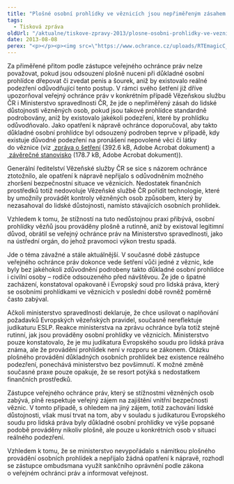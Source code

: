 ```yaml
---
title: "Plošné osobní prohlídky ve věznicích jsou nepřiměřeným zásahem do lidské důstojnosti"
tags:
  - Tisková zpráva
oldUrl: "/aktualne/tiskove-zpravy-2013/plosne-osobni-prohlidky-ve-veznicich-jsou-neprimerenym-zasahem-do-lidske-dustojnosti"
date: 2013-08-08
perex: "<p></p><p><img src=\"https://www.ochrance.cz/uploads/RTEmagicC_telo.jpg.jpg\" style=\"PADDING-RIGHT: 10px; FLOAT: left\" height=\"336\" width=\"234\" alt=\"\" />Osobní prohlídky obecně představují zásah do lidské důstojnosti vězněných osob. V prostředí výkonu trestu odnětí svobody je legitimní k ní přistoupit z důvodu zajištění vnitřní bezpečnosti (zabránění průniku nepovolených věcí do věznice), avšak pouze tehdy, pokud je prohlídka prováděna přiměřeně a  způsobem, který maximálně šetří lidskou důstojnost. </p>"
---
```


<!-- imported from the old website -->

<p>Za přiměřené přitom podle zástupce veřejného ochránce práv nelze považovat, pokud jsou odsouzení plošně nuceni při důkladné osobní prohlídce dřepovat či zvedat penis a šourek, aniž by existovalo reálné podezření odůvodňující tento postup. V rámci svého šetření již dříve upozorňoval veřejný ochránce práv v konkrétním případě Vězeňskou službu ČR i Ministerstvo spravedlnosti ČR, že jde o nepřiměřený zásah do lidské důstojnosti vězněných osob, pokud jsou takové prohlídce standardně podrobovány, aniž by existovalo jakékoli podezření, které by prohlídku odůvodňovalo. Jako opatření k nápravě ochránce doporučoval, aby takto důkladné osobní prohlídce byl odsouzený podroben teprve v případě, kdy existuje důvodné podezření na pronášení nepovolené věci či látky do věznice (viz <a title="Otevření do nového okna" href="https://www.ochrance.cz/fileadmin/user_upload/STANOVISKA/ochrana_osob_omezenych_na_svobode/645-2011-VOP-MS-Z18.pdf" target="_blank"><img alt="" src="https://www.ochrance.cz/typo3/ext/od_linkdesc/icons/pdf.gif" class="od_linkdesc_icon" /> zpráva o šetření</a> (392.6 kB, Adobe Acrobat dokument) a <a title="Otevření do nového okna" href="https://www.ochrance.cz/fileadmin/user_upload/STANOVISKA/ochrana_osob_omezenych_na_svobode/645-2011-VOP-MS-ZSO.pdf" target="_blank"><img alt="" src="https://www.ochrance.cz/typo3/ext/od_linkdesc/icons/pdf.gif" class="od_linkdesc_icon" /> závěrečné stanovisko</a> (178.7 kB, Adobe Acrobat dokument)).</p><p>Generální ředitelství Vězeňské služby ČR se sice s názorem ochránce ztotožnilo, ale opatření k nápravě nepřijalo s odůvodněním možného zhoršení bezpečnostní situace ve věznicích. Nedostatek finančních prostředků totiž nedovoluje Vězeňské službě ČR pořídit technologie, které by umožnily provádět kontroly vězněných osob způsobem, který by nezasahoval do lidské důstojnosti, namísto stávajících osobních prohlídek.</p><p>Vzhledem k tomu, že stížností na tuto nedůstojnou praxi přibývá, osobní prohlídky vězňů jsou prováděny plošně a rutinně, aniž by existoval legitimní důvod, obrátil se veřejný ochránce práv na Ministerstvo spravedlnosti, jako na ústřední orgán, do jehož pravomoci výkon trestu spadá. </p><p>Jde o téma závažné a stále aktuálnější. V současné době zástupce veřejného ochránce práv dokonce vede šetření vůči jedné z věznic, kde byly bez jakéhokoli zdůvodnění podrobeny takto důkladné osobní prohlídce i civilní osoby – rodiče odsouzeného před návštěvou. Že jde o špatné zacházení, konstatoval opakovaně i Evropský soud pro lidská práva, který se osobními prohlídkami ve věznicích v poslední době rovněž poměrně často zabýval.</p><p>Ačkoli ministerstvo spravedlnosti deklaruje, že chce usilovat o naplňování požadavků Evropských vězeňských pravidel, současně nereflektuje judikaturu ESLP. Reakce ministerstva na zprávu ochránce byla totiž stejně rutinní, jak jsou prováděny osobní prohlídky ve věznicích. Ministerstvo pouze konstatovalo, že je mu judikatura Evropského soudu pro lidská práva známa, ale že provádění prohlídek není v rozporu se zákonem. Otázku plošného provádění důkladných osobních prohlídek bez existence reálného podezření, ponechává ministerstvo bez povšimnutí. K možné změně současné praxe pouze opakuje, že se resort potýká s nedostatkem finančních prostředků.</p><p>Zástupce veřejného ochránce práv, který se stížnostmi vězněných osob zabývá, plně respektuje veřejný zájem na zajištění vnitřní bezpečnosti věznic. V tomto případě, s ohledem na jiný zájem, totiž zachování lidské důstojnosti, však musí trvat na tom, aby v souladu s judikaturou Evropského soudu pro lidská práva byly důkladné osobní prohlídky ve výše popsané podobě prováděny nikoliv plošně, ale pouze u konkrétních osob v situaci reálného podezření.</p><p>Vzhledem k tomu, že se ministerstvo nevypořádalo s námitkou plošného provádění osobních prohlídek a nepřijalo žádná opatření k nápravě, rozhodl se zástupce ombudsmana využít sankčního oprávnění podle zákona o veřejném ochránci práv a informovat veřejnost.</p>
